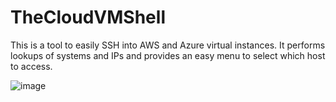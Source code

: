 # TheCloudVMShell
This is a tool to easily SSH into AWS and Azure virtual instances. It performs lookups of systems and IPs and provides an easy menu to select which host to access.

![image](https://user-images.githubusercontent.com/106096072/174337662-74fe4aba-0e4e-49cf-8dcf-6843c23832f6.png)
